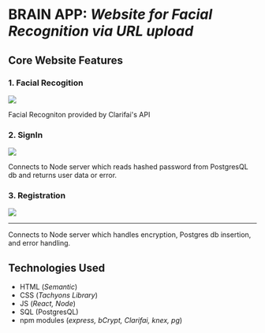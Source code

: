 # BRAIN APP: _Website for Facial Recognition via URL upload_

## Core Website Features 

### 1. Facial Recogition
![](https://giphy.com/gifs/f8PtgLHDBoT0ltFtPH)

Facial Recogniton provided by Clarifai's API

### 2. SignIn
![](https://media.giphy.com/media/XDWTpB2Bd2bbMqcYnx/giphy.gif)

Connects to Node server which reads hashed password from PostgresQL db and returns user data or error. 

### 3. Registration
![](https://media.giphy.com/media/Kg9TrqMXM7h7dCmdYm/giphy.gif)
- - - -
Connects to Node server which handles encryption, Postgres db insertion, and error handling.

## Technologies Used 
* HTML (_Semantic_)
* CSS (_Tachyons Library_)
* JS (_React, Node_)
* SQL (PostgresQL)
* npm modules (_express, bCrypt, Clarifai, knex, pg_) 


